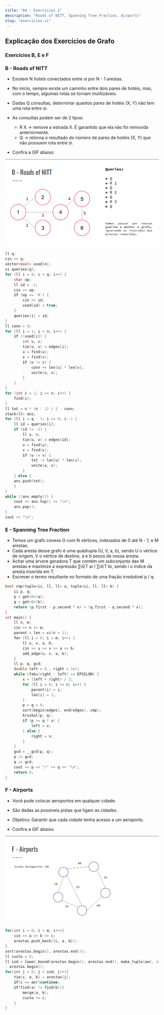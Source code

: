 ```yaml
---
title: "04 - Exercícios 2"
description: "Roads of NITT, Spanning Tree Fraction, Airports"
slug: "exercicios-xi"
---
```

## Explicação dos Exercícios de Grafo
### Exercícios B, E e F

### B - Roads of NITT
- Existem N hotels conectados entre si por N - 1 arestas.
- No início, sempre existe um caminho entre dois pares de hotéis, mas, com o tempo, algumas rotas se tornam inutilizáveis.
- Dadas Q consultas, determinar quantos pares de hotéis (X, Y) não tem uma rota entre si.
- As consultas podem ser de 2 tipos:
    - R X -> remove a estrada X. É garantido que ela não foi removida anteriormente.
    - Q -> retorna o resultado do número de pares de hotéis (X, Y) que não possuem rota entre si.

- Confira a GIF abaixo:

![img1-img23](gif1.gif)

``` cpp
ll q;
cin >> q;
vector<bool> used(n);
vi queries(q);
for (ll i = 0; i < q; i++) {
    char op;
    ll id = -1;
    cin >> op;
    if (op == 'R') {
        cin >> id;
        used[id] = true;
    }
    queries[i] = id;
}
ll conn = 0;
for (ll i = 1; i < n; i++) {
    if (!used[i]) {
        int u, v;
        tie(u, v) = edges[i];
        u = find(u);
        v = find(v);
        if (u != v) {
            conn += len[u] * len[v];
            unite(u, v);
        }
    }
}
for (int i = 1; i <= n; i++) {
    find(i);
}
ll tot = n * (n - 1) / 2 - conn;
stack<ll> ans;
for (ll i = q - 1; i >= 0; i--) {
    ll id = queries[i];
    if (id != -1) {
        ll u, v;
        tie(u, v) = edges[id];
        u = find(u);
        v = find(v);
        if (u != v) {
            tot -= len[u] * len[v];
            unite(u, v);
        }
    } else {
    ans.push(tot);
    }
}
while (!ans.empty()) {
    cout << ans.top() << "\n";
    ans.pop();
}
cout << "\n";
```

### E - Spanning Tree Fraction
- Temos um grafo conexo G com N vértices, indexados de 0 até N - 1, e M arestas.
- Cada aresta desse grafo é uma quádrupla (U, V, a, b), sendo U o vértice de origem, V o vértice de destino, a e b pesos da nossa aresta.
- Achar uma árvore geradora T que contém um subconjunto das M arestas e maximize a expressão ∑i∈T ai / ∑i∈T bi, sendo i o índice da aresta inserida em T.
- Escrever o termo resultante no formato de uma fração irredutível p / q.

``` cpp
bool cmp(tuple<ii, ll, ll> a, tuple<ii, ll, ll> b) {
    ii p, q;
    p = get<0>(a);
    q = get<0>(b);
    return (p.first - p.second * x) > (q.first - q.second * x);
}
int main() {
    ll n, m;
    cin >> n >> m;
    parent = len = vi(n + 1);
    for (ll i = 0; i < m; i++) {
        ll u, v, a, b;
        cin >> u >> v >> a >> b;
        add_edge(u, v, a, b);
    }
    ll p, q, gcd;
    double left = 0., right = 1e7;
    while (fabs(right - left) >= EPSILON) {
        x = (left + right) / 2;
        for (ll i = 0; i <= n; i++) {
            parent[i] = i;
            len[i] = 1;
        }
        p = q = 0;
        sort(begin(edges), end(edges), cmp);
        kruskal(p, q);
        if (p >= q * x) {
            left = x;
        } else {
            right = x;
        }
    }
    gcd = __gcd(p, q);
    p /= gcd;
    q /= gcd;
    cout << p << "/" << q << "\n";
    return 0;
}
```

### F - Airports
- Você pode colocar aeroportos em qualquer cidade.
- São dadas as possíveis pistas que ligam as cidades.
- Objetivo: Garantir que cada cidade tenha acesso a um aeroporto.

- Confira a GIF abaixo:

![img24-img38](gif2.gif)

``` cpp
for(int i = 0; i < m; i++){
    cin >> a >> b >> c;
    arestas.push_back({c, a, b});
}
sort(arestas.begin(), arestas.end());
ll custo = 0;
ll ind = lower_bound(arestas.begin(), arestas.end(), make_tuple(aer, 1e17, 1e17))
- arestas.begin();
for(int j = 0; j < ind; j++){
    tie(c, a, b) = arestas[j];
    if(c == aer)continue;
    if(find(a) != find(b)){
        merge(a, b);
        custo += c;
    }
}
```
